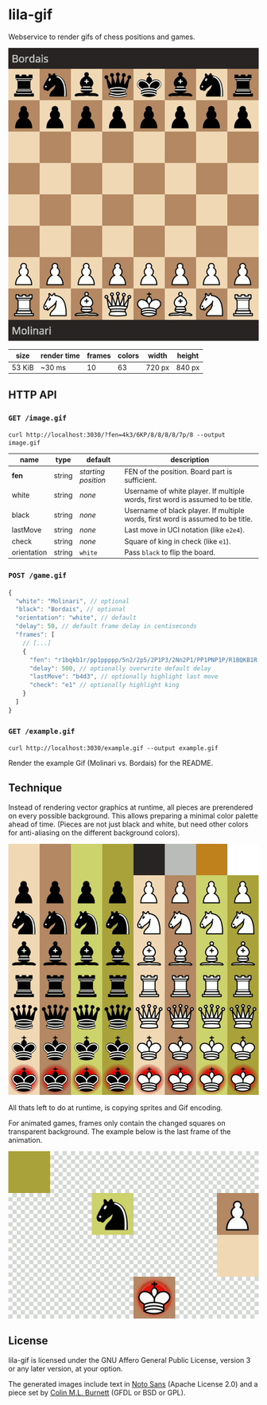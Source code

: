 lila-gif
========

Webservice to render gifs of chess positions and games.

![Example: Molinari vs. Bordais](/example.gif)

size | render time | frames | colors | width | height
--- | --- | --- | --- | --- | ---
53 KiB | ~30 ms | 10 | 63 | 720 px | 840 px

HTTP API
--------

### `GET /image.gif`

```
curl http://localhost:3030/?fen=4k3/6KP/8/8/8/8/7p/8 --output image.gif
```

name | type | default | description
--- | --- | --- | ---
**fen** | string | *starting position* | FEN of the position. Board part is sufficient.
white | string | *none* | Username of white player. If multiple words, first word is assumed to be title.
black | string | *none* | Username of black player. If multiple words, first word is assumed to be title.
lastMove | string | *none* | Last move in UCI notation (like `e2e4`).
check | string | *none* | Square of king in check (like `e1`).
orientation | string | `white` | Pass `black` to flip the board.

### `POST /game.gif`

```javascript
{
  "white": "Molinari", // optional
  "black": "Bordais", // optional
  "orientation": "white", // default
  "delay": 50, // default frame delay in centiseconds
  "frames": [
    // [...]
    {
      "fen": "r1bqkb1r/pp1ppppp/5n2/2p5/2P1P3/2Nn2P1/PP1PNP1P/R1BQKB1R w KQkq - 1 6",
      "delay": 500, // optionally overwrite default delay
      "lastMove": "b4d3", // optionally highlight last move
      "check": "e1" // optionally highlight king
    }
  ]
}
```

### `GET /example.gif`

```
curl http://localhost:3030/example.gif --output example.gif
```

Render the example Gif (Molinari vs. Bordais) for the README.

Technique
---------

Instead of rendering vector graphics at runtime, all pieces are prerendered
on every possible background. This allows preparing a minimal color palette
ahead of time. (Pieces are not just black and white, but need other colors
for anti-aliasing on the different background colors).

![Sprite](/theme/sprite.gif)

All thats left to do at runtime, is copying sprites and Gif encoding.

For animated games, frames only contain the changed squares on transparent
background. The example below is the last frame of the animation.

![Example frame](/example-frame.gif)

License
-------

lila-gif is licensed under the GNU Affero General Public License, version 3 or
any later version, at your option.

The generated images include text in
[Noto Sans](https://fonts.google.com/specimen/Noto+Sans) (Apache License 2.0)
and a piece set by
[Colin M.L. Burnett](https://en.wikipedia.org/wiki/User:Cburnett)
(GFDL or BSD or GPL).

